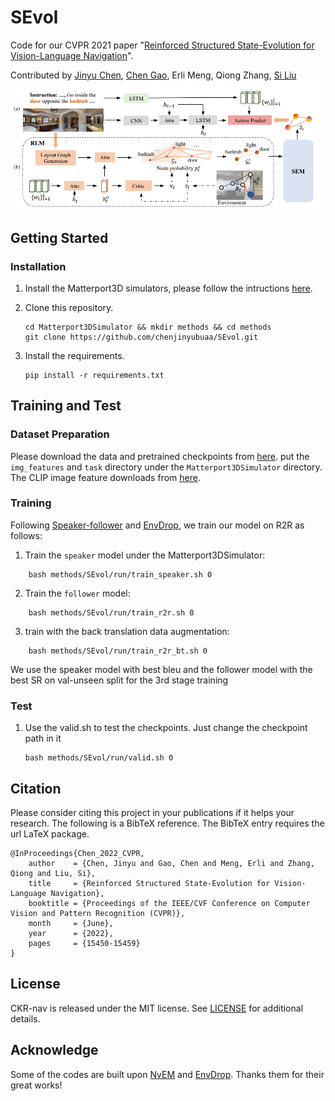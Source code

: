 # SEvol
Code for our CVPR 2021 paper "[Reinforced Structured State-Evolution for Vision-Language Navigation](https://openaccess.thecvf.com/content/CVPR2022/html/Chen_Reinforced_Structured_State-Evolution_for_Vision-Language_Navigation_CVPR_2022_paper.html)".

Contributed by [Jinyu Chen](https://scholar.google.com/citations?hl=zh-CN&user=9v4HaLEAAAAJ), [Chen Gao](http://chengaopro.github.io/), Erli Meng, Qiong Zhang, [Si Liu](https://scholar.google.com/citations?user=-QtVtNEAAAAJ&hl=zh-CN&oi=ao)
![](pipline.png)


## Getting Started
### Installation
1. Install the Matterport3D simulators, please follow the intructions [here](https://github.com/peteanderson80/Matterport3DSimulator).

1. Clone this repository.

    ~~~
    cd Matterport3DSimulator && mkdir methods && cd methods
    git clone https://github.com/chenjinyubuaa/SEvol.git
    ~~~

3. Install the requirements.
    ~~~
    pip install -r requirements.txt
    ~~~

## Training and Test
### Dataset Preparation

Please download the data and pretrained checkpoints from [here](https://drive.google.com/file/d/1DTjIUJQbCPThQui-xJQqFJ8stj5_4Ze7/view?usp=sharing). put the `img_features` and `task` directory under the `Matterport3DSimulator` directory. The CLIP image feature downloads from [here](https://github.com/clip-vil/CLIP-ViL/tree/master/CLIP-ViL-VLN).
### Training

Following [Speaker-follower](https://github.com/ronghanghu/speaker_follower) and [EnvDrop](https://github.com/airsplay/R2R-EnvDrop), we train our model on R2R as follows:

1. Train the `speaker` model under the Matterport3DSimulator:
~~~
    bash methods/SEvol/run/train_speaker.sh 0
~~~

2. Train the `follower` model:
~~~
    bash methods/SEvol/run/train_r2r.sh 0
~~~
3. train with the back translation data augmentation:
~~~
    bash methods/SEvol/run/train_r2r_bt.sh 0
~~~
We use the speaker model with best bleu and the follower model with the best SR on val-unseen split for the 3rd stage training
### Test
1. Use the valid.sh to test the checkpoints. Just change the checkpoint path in it

    ```
    bash methods/SEvol/run/valid.sh 0
    ```

## Citation
Please consider citing this project in your publications if it helps your research. The following is a BibTeX reference. The BibTeX entry requires the url LaTeX package.

~~~
@InProceedings{Chen_2022_CVPR,
    author    = {Chen, Jinyu and Gao, Chen and Meng, Erli and Zhang, Qiong and Liu, Si},
    title     = {Reinforced Structured State-Evolution for Vision-Language Navigation},
    booktitle = {Proceedings of the IEEE/CVF Conference on Computer Vision and Pattern Recognition (CVPR)},
    month     = {June},
    year      = {2022},
    pages     = {15450-15459}
}
~~~
## License
CKR-nav is released under the MIT license. See [LICENSE](LICENSE) for additional details.
## Acknowledge
Some of the codes are built upon [NvEM](https://github.com/MarSaKi/NvEM) and [EnvDrop](https://github.com/airsplay/R2R-EnvDrop). Thanks them for their great works!
